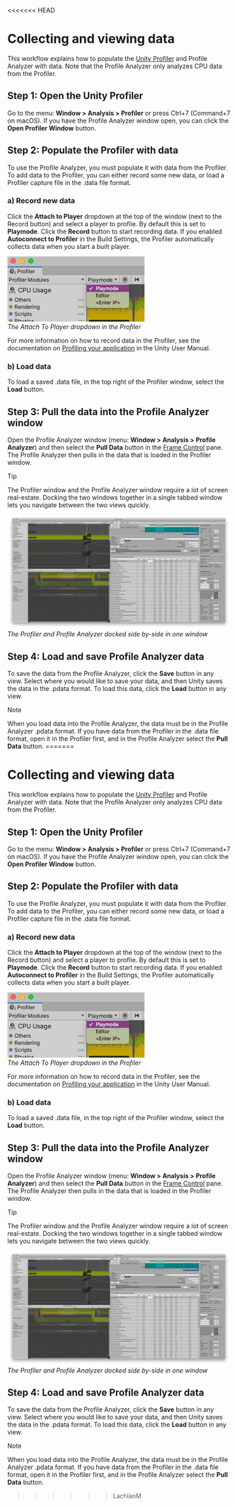 <<<<<<< HEAD
# Collecting and viewing data

This workflow explains how to populate the [Unity Profiler](https://docs.unity3d.com/Manual/Profiler.html) and Profile Analyzer with data. Note that the Profile Analyzer only analyzes CPU data from the Profiler. 

## Step 1: Open the Unity Profiler

Go to the menu: **Window &gt; Analysis &gt; Profiler** or press Ctrl+7 (Command+7 on macOS). If you have the Profile Analyzer window open, you can click the **Open Profiler Window** button.

## Step 2: Populate the Profiler with data

To use the Profile Analyzer, you must populate it with data from the Profiler. To add data to the Profiler, you can either record some new data, or load a Profiler capture file in the .data file format.

### a) Record new data

Click the **Attach to Player** dropdown at the top of the window (next to the Record button) and select a player to profile. By default this is set to **Playmode**. Click the **Record** button to start recording data. If you enabled **Autoconnect to Profiler** in the Build Settings, the Profiler automatically collects data when you start a built player.

![Profiler dropdown](images/profiler-attach-to-player-dropdown.png)<br/>*The Attach To Player dropdown in the Profiler*

For more information on how to record data in the Profiler, see the documentation on [Profiling your application](https://docs.unity3d.com/Manual/profiler-profiling-applications.html) in the Unity User Manual.

### b) Load data

To load a saved .data file, in the top right of the Profiler window, select the **Load** button.

## Step 3: Pull the data into the Profile Analyzer window

Open the Profile Analyzer window (menu: **Window &gt; Analysis &gt; Profile Analyzer**) and then select the **Pull Data** button in the [Frame Control](frame-range-selection.md) pane. The Profile Analyzer then pulls in the data that is loaded in the Profiler window.

>[!TIP]
>The Profiler window and the Profile Analyzer window require a lot of screen real-estate. Docking the two windows together in a single tabbed window lets you navigate between the two views quickly.

![Profiler and Profile Analyzer](images/profile-analyzer-profiler-docked.png)<br/>*The Profiler and Profile Analyzer docked side by-side in one window*

## Step 4: Load and save Profile Analyzer data

To save the data from the Profile Analyzer, click the **Save** button in any view. Select where you would like to save your data, and then Unity saves the data in the .pdata format. To load this data, click the **Load** button in any view.

>[!NOTE]
>When you load data into the Profile Analyzer, the data must be in the Profile Analyzer .pdata format. If you have data from the Profiler in the .data file format, open it in the Profiler first, and in the Profile Analyzer select the **Pull Data** button.
=======
# Collecting and viewing data

This workflow explains how to populate the [Unity Profiler](https://docs.unity3d.com/Manual/Profiler.html) and Profile Analyzer with data. Note that the Profile Analyzer only analyzes CPU data from the Profiler. 

## Step 1: Open the Unity Profiler

Go to the menu: **Window &gt; Analysis &gt; Profiler** or press Ctrl+7 (Command+7 on macOS). If you have the Profile Analyzer window open, you can click the **Open Profiler Window** button.

## Step 2: Populate the Profiler with data

To use the Profile Analyzer, you must populate it with data from the Profiler. To add data to the Profiler, you can either record some new data, or load a Profiler capture file in the .data file format.

### a) Record new data

Click the **Attach to Player** dropdown at the top of the window (next to the Record button) and select a player to profile. By default this is set to **Playmode**. Click the **Record** button to start recording data. If you enabled **Autoconnect to Profiler** in the Build Settings, the Profiler automatically collects data when you start a built player.

![Profiler dropdown](images/profiler-attach-to-player-dropdown.png)<br/>*The Attach To Player dropdown in the Profiler*

For more information on how to record data in the Profiler, see the documentation on [Profiling your application](https://docs.unity3d.com/Manual/profiler-profiling-applications.html) in the Unity User Manual.

### b) Load data

To load a saved .data file, in the top right of the Profiler window, select the **Load** button.

## Step 3: Pull the data into the Profile Analyzer window

Open the Profile Analyzer window (menu: **Window &gt; Analysis &gt; Profile Analyzer**) and then select the **Pull Data** button in the [Frame Control](frame-range-selection.md) pane. The Profile Analyzer then pulls in the data that is loaded in the Profiler window.

>[!TIP]
>The Profiler window and the Profile Analyzer window require a lot of screen real-estate. Docking the two windows together in a single tabbed window lets you navigate between the two views quickly.

![Profiler and Profile Analyzer](images/profile-analyzer-profiler-docked.png)<br/>*The Profiler and Profile Analyzer docked side by-side in one window*

## Step 4: Load and save Profile Analyzer data

To save the data from the Profile Analyzer, click the **Save** button in any view. Select where you would like to save your data, and then Unity saves the data in the .pdata format. To load this data, click the **Load** button in any view.

>[!NOTE]
>When you load data into the Profile Analyzer, the data must be in the Profile Analyzer .pdata format. If you have data from the Profiler in the .data file format, open it in the Profiler first, and in the Profile Analyzer select the **Pull Data** button.
>>>>>>> LachlanM
